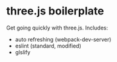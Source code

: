 # three.js boilerplate
Get going quickly with three.js. Includes:

- auto refreshing (webpack-dev-server)
- eslint (standard, modified)
- glslify